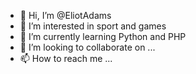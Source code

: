 - 👋 Hi, I’m @EliotAdams
- 👀 I’m interested in sport and games
- 🌱 I’m currently learning Python and PHP
- 💞️ I’m looking to collaborate on ...
- 📫 How to reach me ...

<!---
EliotAdams/EliotAdams is a ✨ special ✨ repository because its `README.md` (this file) appears on your GitHub profile.
You can click the Preview link to take a look at your changes.
--->
